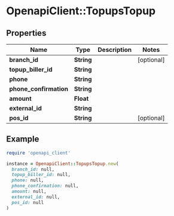 # OpenapiClient::TopupsTopup

## Properties

| Name | Type | Description | Notes |
| ---- | ---- | ----------- | ----- |
| **branch_id** | **String** |  | [optional] |
| **topup_biller_id** | **String** |  |  |
| **phone** | **String** |  |  |
| **phone_confirmation** | **String** |  |  |
| **amount** | **Float** |  |  |
| **external_id** | **String** |  |  |
| **pos_id** | **String** |  | [optional] |

## Example

```ruby
require 'openapi_client'

instance = OpenapiClient::TopupsTopup.new(
  branch_id: null,
  topup_biller_id: null,
  phone: null,
  phone_confirmation: null,
  amount: null,
  external_id: null,
  pos_id: null
)
```

